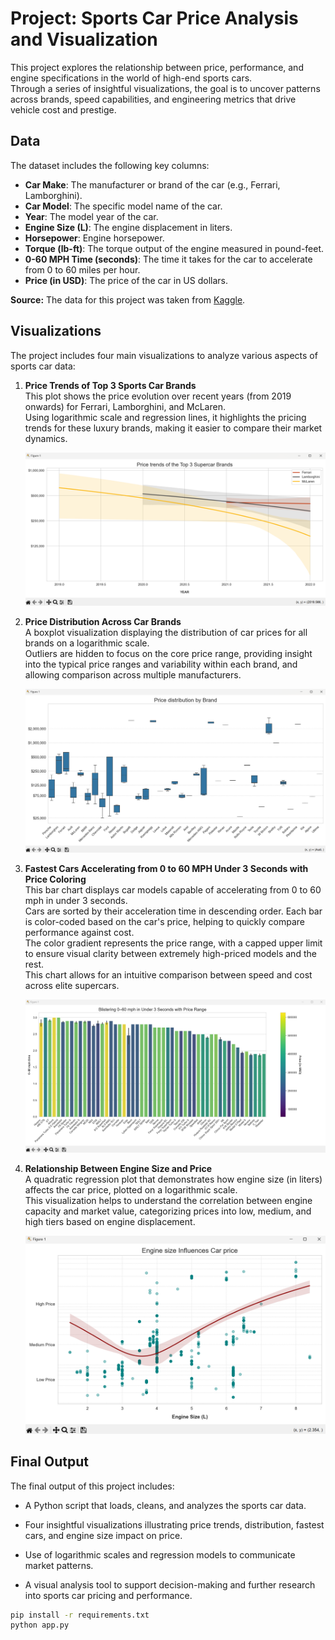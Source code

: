 # Project: Sports Car Price Analysis and Visualization

This project explores the relationship between price, performance, and engine specifications in the world of high-end sports cars.  
Through a series of insightful visualizations, the goal is to uncover patterns across brands, speed capabilities, and engineering metrics that drive vehicle cost and prestige.

## Data

The dataset includes the following key columns:

- **Car Make**: The manufacturer or brand of the car (e.g., Ferrari, Lamborghini).  
- **Car Model**: The specific model name of the car.  
- **Year**: The model year of the car.  
- **Engine Size (L)**: The engine displacement in liters.  
- **Horsepower**: Engine horsepower.  
- **Torque (lb-ft)**: The torque output of the engine measured in pound-feet.  
- **0-60 MPH Time (seconds)**: The time it takes for the car to accelerate from 0 to 60 miles per hour.  
- **Price (in USD)**: The price of the car in US dollars.

**Source:** The data for this project was taken from [Kaggle](https://www.kaggle.com/datasets/rkiattisak/sports-car-prices-dataset).

## Visualizations

The project includes four main visualizations to analyze various aspects of sports car data:

1. **Price Trends of Top 3 Sports Car Brands**  
   This plot shows the price evolution over recent years (from 2019 onwards) for Ferrari, Lamborghini, and McLaren.  
   Using logarithmic scale and regression lines, it highlights the pricing trends for these luxury brands, making it easier to compare their market dynamics.
   
   ![Описание](images/demo_plot_1.png)



3. **Price Distribution Across Car Brands**  
   A boxplot visualization displaying the distribution of car prices for all brands on a logarithmic scale.  
   Outliers are hidden to focus on the core price range, providing insight into the typical price ranges and variability within each brand, and allowing comparison across multiple manufacturers.
   
   ![Описание](images/demo_plot_2.png)


   
5. **Fastest Cars Accelerating from 0 to 60 MPH Under 3 Seconds with Price Coloring**  
   This bar chart displays car models capable of accelerating from 0 to 60 mph in under 3 seconds.  
   Cars are sorted by their acceleration time in descending order. Each bar is color-coded based on the car's price, helping to quickly compare performance against cost.  
   The color gradient represents the price range, with a capped upper limit to ensure visual clarity between extremely high-priced models and the rest.  
   This chart allows for an intuitive comparison between speed and cost across elite supercars.
   
   ![Описание](images/demo_plot_3.png)



7. **Relationship Between Engine Size and Price**  
   A quadratic regression plot that demonstrates how engine size (in liters) affects the car price, plotted on a logarithmic scale.  
   This visualization helps to understand the correlation between engine capacity and market value, categorizing prices into low, medium, and high tiers based on engine displacement.
   
   ![Описание](images/demo_plot_4.png)



## Final Output

The final output of this project includes:

- A Python script that loads, cleans, and analyzes the sports car data.

- Four insightful visualizations illustrating price trends, distribution, fastest cars, and engine size impact on price.

- Use of logarithmic scales and regression models to communicate market patterns.

- A visual analysis tool to support decision-making and further research into sports car pricing and performance.


```bash
pip install -r requirements.txt
python app.py

